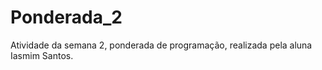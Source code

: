 # Ponderada_2
 Atividade da semana 2, ponderada de programação, realizada pela aluna Iasmim Santos.
